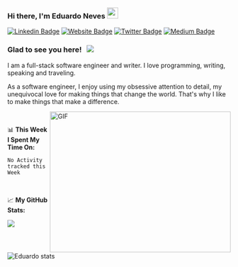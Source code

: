 ### Hi there, I'm Eduardo Neves <img src="https://media.giphy.com/media/hvRJCLFzcasrR4ia7z/giphy.gif" width="25px">

[![Linkedin Badge](https://img.shields.io/badge/-LinkedIn-0e76a8?style=flat-square&logo=Linkedin&logoColor=white)](https://www.linkedin.com/in/eduardo-neves-087aa3124/)
[![Website Badge](https://img.shields.io/badge/Website-3b5998?style=flat-square&logo=google-chrome&logoColor=white)]()
[![Twitter Badge](https://img.shields.io/badge/-Twitter-00acee?style=flat-square&logo=Twitter&logoColor=white)](https://twitter.com/nevesedudu)
[![Medium Badge](https://img.shields.io/badge/medium-%2312100E.svg?&style=for-square&logo=medium&logoColor=white)](https://medium.com/@casepdu)

### Glad to see you here! &nbsp; ![](https://visitor-badge.glitch.me/badge?page_id=duardon)

I am a full-stack software engineer and writer. I love programming, writing, speaking and traveling.

As a software engineer, I enjoy using my obsessive attention to detail, my unequivocal love for making things that change the world. That's why I like to make things that make a difference.

<img align="right" alt="GIF" src="https://github.com/Gapur/Gapur/blob/master/coding.gif?raw=true" width="408" height="318" />
 
</br>

📊 **This Week I Spent My Time On:**
<!--START_SECTION:waka-->
```text
No Activity tracked this Week
```
<!--END_SECTION:waka-->

</br>

📈 **My GitHub Stats:**

<p>
  <img align="center" src="https://github-readme-stats.anuraghazra1.vercel.app/api/top-langs/?username=DuardoN&hide=Batchfile&theme=dracula" />
  <img align="center" src="https://github-readme-stats.anuraghazra1.vercel.app/api?username=DuardoN&show_icons=true&theme=dracula" alt="Eduardo  stats"/>
</p>


